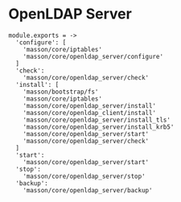 
# OpenLDAP Server

    module.exports = ->
      'configure': [
        'masson/core/iptables'
        'masson/core/openldap_server/configure'
      ]
      'check':
        'masson/core/openldap_server/check'
      'install': [
        'masson/bootstrap/fs'
        'masson/core/iptables'
        'masson/core/openldap_server/install'
        'masson/core/openldap_client/install'
        'masson/core/openldap_server/install_tls'
        'masson/core/openldap_server/install_krb5'
        'masson/core/openldap_server/start'
        'masson/core/openldap_server/check'
      ]
      'start':
        'masson/core/openldap_server/start'
      'stop':
        'masson/core/openldap_server/stop'
      'backup':
        'masson/core/openldap_server/backup'
